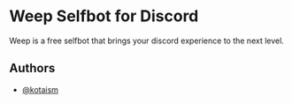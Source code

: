 # Weep Selfbot for Discord
Weep is a free selfbot that brings your discord experience to the next level.




## Authors

- [@kotaism](https://www.github.com/kota5997)

